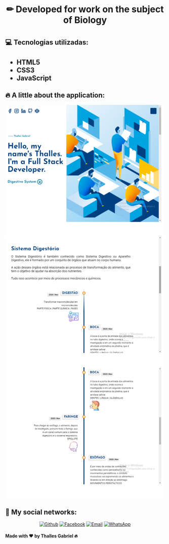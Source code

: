 
<h1 align="center">✏ Developed for work on the subject of Biology<h1>

<h2>💻 Tecnologias utilizadas:<h2>

  - HTML5
  - CSS3
  - JavaScript
  
<h2>🔥 A little about the application:</h2>

<img alt="Layout" src="./.github/layout-one.png" />
<img alt="Layout" src="./.github/layout-two.png" />
<img alt="Layout" src="./.github/layout-three.png" />

<h2>📱 My social networks:</h2>

<p align="center">
   <a href="https://github.com/thallesyasmim" target="_blank" >
    <img alt="Github" src="https://img.shields.io/badge/Github--%23F8952D?style=social&logo=github"></a>
    
      
  <a href="https://www.facebook.com/thalles.gabriel.1690" target="_blank" >
    <img alt="Facebook" src="https://img.shields.io/badge/Facebook--%23F8952D?style=social&logo=facebook"></a>
    
    
  <a href="mailto:thallesgabriel1307@gmail.com" target="_blank" >
    <img alt="Email" src="https://img.shields.io/badge/Email--%23F8952D?style=social&logo=gmail"></a> 
  
  <a href="https://api.whatsapp.com/send?phone=5511970670088" target="_blank" >
    <img alt="WhatsApp" src="https://img.shields.io/badge/Whatsapp--%23F8952D?style=social&logo=whatsapp"></a>
 </p>


<h4>Made with ❤ by Thalles Gabriel 🔥 
